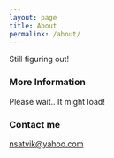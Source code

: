 ```yaml
---
layout: page
title: About
permalink: /about/
---
```


Still figuring out!

### More Information

Please wait.. It might load!

### Contact me

[nsatvik@yahoo.com](mailto:nsatvik@yahoo.com)